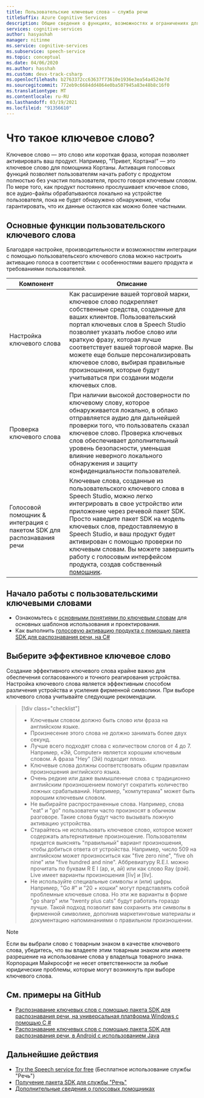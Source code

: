 ```yaml
---
title: Пользовательские ключевые слова — служба речи
titleSuffix: Azure Cognitive Services
description: Общие сведения о функциях, возможностях и ограничениях для пользовательских ключевых слов с помощью пакета средств разработки речевых программ (SDK).
services: cognitive-services
author: hasyashah
manager: nitinme
ms.service: cognitive-services
ms.subservice: speech-service
ms.topic: conceptual
ms.date: 04/06/2020
ms.author: hasshah
ms.custom: devx-track-csharp
ms.openlocfilehash: b2763372cc63637f73610e1936e3ea54a4524e7d
ms.sourcegitcommit: 772eb9c6684dd4864e0ba507945a83e48b8c16f0
ms.translationtype: MT
ms.contentlocale: ru-RU
ms.lasthandoff: 03/19/2021
ms.locfileid: "91356610"
---
```

# <a name="what-is-a-keyword"></a>Что такое ключевое слово?

Ключевое слово — это слово или короткая фраза, которая позволяет активировать ваш продукт. Например, "Привет, Кортана!" — это ключевое слово для помощника Кортаны. Активация голосовых функций позволяет пользователям начать работу с продуктом полностью без участия пользователя, просто говоря ключевым словом. По мере того, как продукт постоянно прослушивает ключевое слово, все аудио-файлы обрабатываются локально на устройстве пользователя, пока не будет обнаружено обнаружение, чтобы гарантировать, что их данные остаются как можно более частными.

## <a name="core-features-of-custom-keyword"></a>Основные функции пользовательского ключевого слова

Благодаря настройке, производительности и возможностям интеграции с помощью пользовательского ключевого слова можно настроить активацию голоса в соответствии с особенностями вашего продукта и требованиями пользователей.

| Компонент | Описание |
|----------|----------|
| Настройка ключевого слова | Как расширение вашей торговой марки, ключевое слово подкрепляет собственные средства, созданные для ваших клиентов. Пользовательский портал ключевых слов в Speech Studio позволяет указать любое слово или краткую фразу, которая лучше соответствует вашей торговой марке. Вы можете еще больше персонализировать ключевое слово, выбирая правильные произношения, которые будут учитываться при создании модели ключевых слов.
| Проверка ключевого слова | При наличии высокой достоверности по ключевому слову, которое обнаруживается локально, в облако отправляется аудио для дальнейшей проверки того, что пользователь сказал ключевое слово. Проверка ключевых слов обеспечивает дополнительный уровень безопасности, уменьшая влияние неверного локального обнаружения и защиту конфиденциальности пользователей.
| Голосовой помощник & интеграция с пакетом SDK для распознавания речи | Ключевые слова, созданные из пользовательского ключевого слова в Speech Studio, можно легко интегрировать в свое устройство или приложение через речевой пакет SDK. Просто наведите пакет SDK на модель ключевых слов, предоставляемую в Speech Studio, и ваш продукт будет активирован с помощью проверки по ключевым словам. Вы можете завершить работу с голосовым интерфейсом продукта, создав собственный [помощник](voice-assistants.md).

## <a name="get-started-with-custom-keywords"></a>Начало работы с пользовательскими ключевыми словами

* Ознакомьтесь с [основными понятиями по ключевым словам](custom-keyword-basics.md) для основных шаблонов использования и проектирования.
* Как выполнить [голосовую активацию продукта с помощью пакета SDK для распознавания речи, на C#](tutorial-voice-enable-your-bot-speech-sdk.md)

## <a name="choose-an-effective-keyword"></a>Выберите эффективное ключевое слово

Создание эффективного ключевого слова крайне важно для обеспечения согласованного и точного реагирования устройства. Настройка ключевого слова является эффективным способом различения устройства и усиления фирменной символики. При выборе ключевого слова учитывайте следующие рекомендации.

> [!div class="checklist"]
> * Ключевым словом должно быть слово или фраза на английском языке.
> * Произнесение этого слова не должно занимать более двух секунд.
> * Лучше всего подходят слова с количеством слогов от 4 до 7. Например, «Эй, Computer» является хорошим ключевым словом. А фраза "Hey" (Эй) подходит плохо.
> * Ключевые слова должны соответствовать общим правилам произношения английского языка.
> * Очень редкие или даже вымышленные слова с традиционно английским произношением помогут сократить количество ложных срабатываний. Например, "компутерама" может быть хорошим ключевым словом.
> * Не выбирайте распространенные слова. Например, слова "eat" и "go" пользователи часто произносят в обычном разговоре. Такие слова будут часто вызывать ложную активацию устройства.
> * Старайтесь не использовать ключевое слово, которое может содержать альтернативные произношение. Пользователям придется выяснять "правильный" вариант произношения, чтобы добиться ответа от устройства. Например, число 509 на английском может произноситься как "five zero nine", "five oh nine" или "five hundred and nine". Аббревиатуру R.E.I. можно прочитать по буквам R E I (ар, и, ай) или как слово Ray (рэй). Live имеет варианты произношения [līv] и [liv].
> * Не используйте специальные символы и (или) цифры. Например, "Go #" и "20 + кошки" могут представлять собой проблемные ключевые слова. Но эти же варианты в форме "go sharp" или "twenty plus cats" будут работать гораздо лучше. Такой подход позволит вам сохранить эти символы в фирменной символике, дополнив маркетинговые материалы и документацию напоминаниями о правильном произношении.

> [!NOTE]
> Если вы выбрали слово с товарным знаком в качестве ключевого слова, убедитесь, что вы владеете этим товарным знаком или имеете разрешение на использование слова у владельца товарного знака. Корпорация Майкрософт не несет ответственности за любые юридические проблемы, которые могут возникнуть при выборе ключевого слова.

## <a name="see-samples-on-github"></a>См. примеры на GitHub

* [Распознавание ключевых слов с помощью пакета SDK для распознавания речи, на универсальная платформа Windows с помощью C #](https://github.com/Azure-Samples/cognitive-services-speech-sdk/tree/master/quickstart/csharp/uwp/keyword-recognizer)
* [Распознавание ключевых слов с помощью пакета SDK для распознавания речи, в Android с использованием Java](https://github.com/Azure-Samples/cognitive-services-speech-sdk/tree/master/quickstart/java/android/keyword-recognizer)

## <a name="next-steps"></a>Дальнейшие действия

* [Try the Speech service for free](overview.md#try-the-speech-service-for-free) (Бесплатное использование службы "Речь")
* [Получение пакета SDK для службы "Речь"](speech-sdk.md)
* [Дополнительные сведения о голосовых помощниках](voice-assistants.md)
